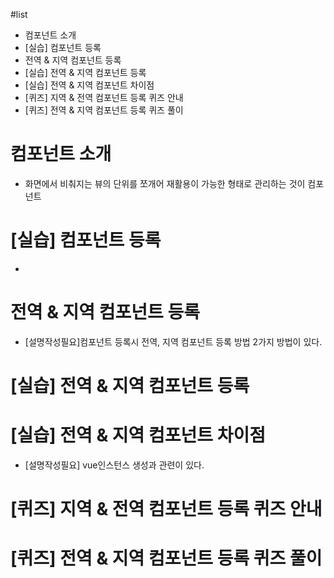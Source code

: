 #list
* 컴포넌트 소개
* [실습] 컴포넌트 등록
* 전역 & 지역 컴포넌트 등록
* [실습] 전역 & 지역 컴포넌트 등록
* [실습] 전역 & 지역 컴포넌트 차이점
* [퀴즈] 지역 & 전역 컴포넌트 등록 퀴즈 안내
* [퀴즈] 전역 & 지역 컴포넌트 등록 퀴즈 풀이


# 컴포넌트 소개
* 화면에서 비춰지는 뷰의 단위를 쪼개어 재활용이 가능한 형태로 관리하는 것이 컴포넌트 

# [실습] 컴포넌트 등록
* 

# 전역 & 지역 컴포넌트 등록
* [설명작성필요]컴포넌트 등록시 전역, 지역 컴포넌트 등록 방법 2가지 방법이 있다.

# [실습] 전역 & 지역 컴포넌트 등록
# [실습] 전역 & 지역 컴포넌트 차이점
* [설명작성필요] vue인스턴스 생성과 관련이 있다.

# [퀴즈] 지역 & 전역 컴포넌트 등록 퀴즈 안내
# [퀴즈] 전역 & 지역 컴포넌트 등록 퀴즈 풀이
